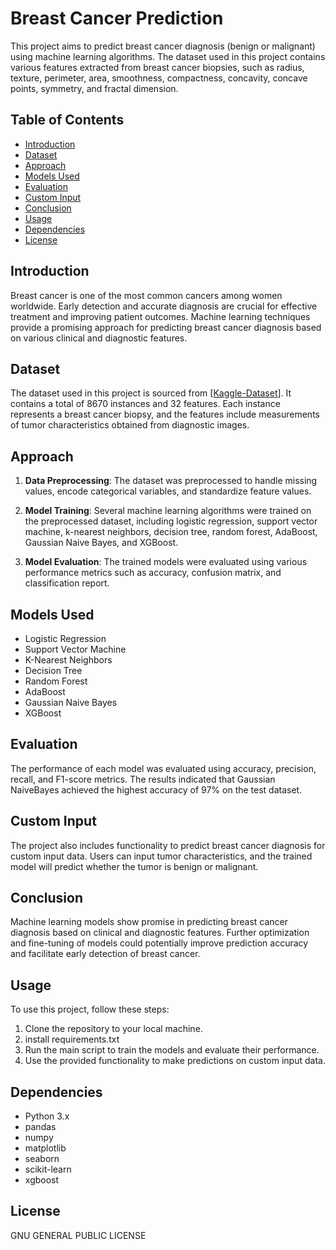 # Breast Cancer Prediction

This project aims to predict breast cancer diagnosis (benign or malignant) using machine learning algorithms. The dataset used in this project contains various features extracted from breast cancer biopsies, such as radius, texture, perimeter, area, smoothness, compactness, concavity, concave points, symmetry, and fractal dimension.

## Table of Contents

- [Introduction](#introduction)
- [Dataset](#dataset)
- [Approach](#approach)
- [Models Used](#models-used)
- [Evaluation](#evaluation)
- [Custom Input](#custom-input)
- [Conclusion](#conclusion)
- [Usage](#usage)
- [Dependencies](#dependencies)
- [License](#license)

## Introduction

Breast cancer is one of the most common cancers among women worldwide. Early detection and accurate diagnosis are crucial for effective treatment and improving patient outcomes. Machine learning techniques provide a promising approach for predicting breast cancer diagnosis based on various clinical and diagnostic features.

## Dataset

The dataset used in this project is sourced from [[Kaggle-Dataset](https://www.kaggle.com/datasets/yasserh/breast-cancer-dataset)]. It contains a total of 8670 instances and 32 features. Each instance represents a breast cancer biopsy, and the features include measurements of tumor characteristics obtained from diagnostic images.

## Approach

1. **Data Preprocessing**: The dataset was preprocessed to handle missing values, encode categorical variables, and standardize feature values.

2. **Model Training**: Several machine learning algorithms were trained on the preprocessed dataset, including logistic regression, support vector machine, k-nearest neighbors, decision tree, random forest, AdaBoost, Gaussian Naive Bayes, and XGBoost.

3. **Model Evaluation**: The trained models were evaluated using various performance metrics such as accuracy, confusion matrix, and classification report.

## Models Used

- Logistic Regression
- Support Vector Machine
- K-Nearest Neighbors
- Decision Tree
- Random Forest
- AdaBoost
- Gaussian Naive Bayes
- XGBoost

## Evaluation

The performance of each model was evaluated using accuracy, precision, recall, and F1-score metrics. The results indicated that Gaussian NaiveBayes achieved the highest accuracy of 97% on the test dataset.

## Custom Input

The project also includes functionality to predict breast cancer diagnosis for custom input data. Users can input tumor characteristics, and the trained model will predict whether the tumor is benign or malignant.

## Conclusion

Machine learning models show promise in predicting breast cancer diagnosis based on clinical and diagnostic features. Further optimization and fine-tuning of models could potentially improve prediction accuracy and facilitate early detection of breast cancer.

## Usage

To use this project, follow these steps:
1. Clone the repository to your local machine.
2. install requirements.txt
3. Run the main script to train the models and evaluate their performance.
4. Use the provided functionality to make predictions on custom input data.

## Dependencies

- Python 3.x
- pandas
- numpy
- matplotlib
- seaborn
- scikit-learn
- xgboost

## License

GNU GENERAL PUBLIC LICENSE
